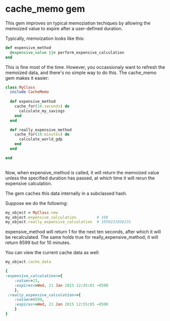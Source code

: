 # cache_memo gem

This gem improves on typical memoziation techiques by allowing the memoized value to expire after a user-defined duration.

Typically, memoization looks like this:

```ruby
def expensive_method
  @expensive_value ||= perform_expensive_calculation
end
```

This is fine most of the time.  However, you occassionaly want to refresh the memoized data, and there's no simple way to do this.  The cache_memo gem makes it easier:

```ruby
class MyClass
  include CacheMemo
  
  def expensive_method
    cache_for(10.seconds) do
      calculate_my_savings
    end
  end

  def really_expensive_method
    cache_for(10.minutes) do
      calculate_world_gdp
    end
  end

end
    
```

Now, when expensive_method is called, it will return the memoized value unless the specified duration has passed, at which time it will rerun the expensive calculation.

The gem caches this data internally in a subclassed hash.

Suppose we do the following:

```ruby
my_object = MyClass.new
my_object.expensive_calculation         # 100
my_object.really_expensive_calculation  # 1050231058231

```

expensive_method will return 1 for the next ten seconds, after which it will be recalculated.  The same holds true for really_expensive_method; it will return 8599 but for 10 minutes.

You can view the current cache data as well:

```ruby
my_object.cache_data

{
:expensive_calculation=>{
    :value=>23, 
    :expires=>Wed, 21 Jan 2015 12:45:01 -0500
    }, 
 :really_expensive_calculation=>{
    :value=>8599, 
    :expires=>Wed, 21 Jan 2015 12:55:05 -0500
    }
}
```
